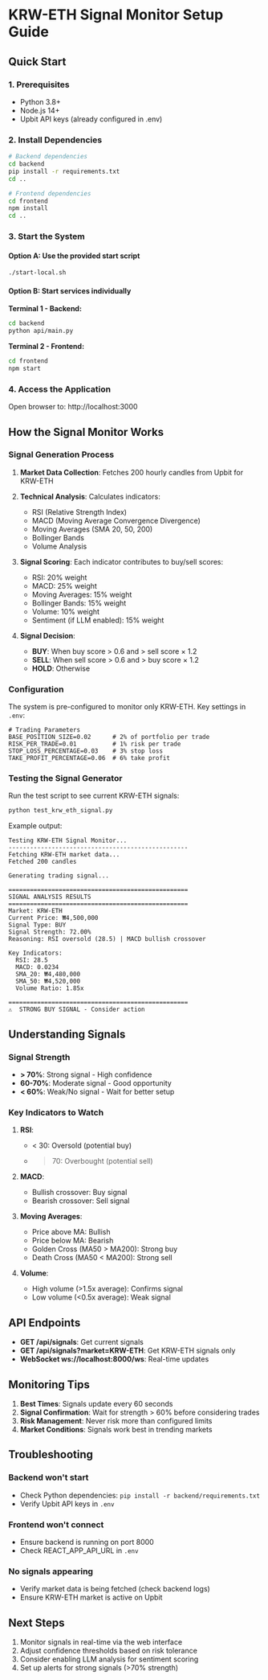 # KRW-ETH Signal Monitor Setup Guide

## Quick Start

### 1. Prerequisites
- Python 3.8+
- Node.js 14+
- Upbit API keys (already configured in .env)

### 2. Install Dependencies

```bash
# Backend dependencies
cd backend
pip install -r requirements.txt
cd ..

# Frontend dependencies  
cd frontend
npm install
cd ..
```

### 3. Start the System

#### Option A: Use the provided start script
```bash
./start-local.sh
```

#### Option B: Start services individually

**Terminal 1 - Backend:**
```bash
cd backend
python api/main.py
```

**Terminal 2 - Frontend:**
```bash
cd frontend
npm start
```

### 4. Access the Application
Open browser to: http://localhost:3000

## How the Signal Monitor Works

### Signal Generation Process
1. **Market Data Collection**: Fetches 200 hourly candles from Upbit for KRW-ETH
2. **Technical Analysis**: Calculates indicators:
   - RSI (Relative Strength Index)
   - MACD (Moving Average Convergence Divergence)
   - Moving Averages (SMA 20, 50, 200)
   - Bollinger Bands
   - Volume Analysis

3. **Signal Scoring**: Each indicator contributes to buy/sell scores:
   - RSI: 20% weight
   - MACD: 25% weight  
   - Moving Averages: 15% weight
   - Bollinger Bands: 15% weight
   - Volume: 10% weight
   - Sentiment (if LLM enabled): 15% weight

4. **Signal Decision**:
   - **BUY**: When buy score > 0.6 and > sell score × 1.2
   - **SELL**: When sell score > 0.6 and > buy score × 1.2
   - **HOLD**: Otherwise

### Configuration

The system is pre-configured to monitor only KRW-ETH. Key settings in `.env`:

```env
# Trading Parameters
BASE_POSITION_SIZE=0.02      # 2% of portfolio per trade
RISK_PER_TRADE=0.01          # 1% risk per trade
STOP_LOSS_PERCENTAGE=0.03    # 3% stop loss
TAKE_PROFIT_PERCENTAGE=0.06  # 6% take profit
```

### Testing the Signal Generator

Run the test script to see current KRW-ETH signals:

```bash
python test_krw_eth_signal.py
```

Example output:
```
Testing KRW-ETH Signal Monitor...
--------------------------------------------------
Fetching KRW-ETH market data...
Fetched 200 candles

Generating trading signal...

==================================================
SIGNAL ANALYSIS RESULTS
==================================================
Market: KRW-ETH
Current Price: ₩4,500,000
Signal Type: BUY
Signal Strength: 72.00%
Reasoning: RSI oversold (28.5) | MACD bullish crossover

Key Indicators:
  RSI: 28.5
  MACD: 0.0234
  SMA_20: ₩4,480,000
  SMA_50: ₩4,520,000
  Volume Ratio: 1.85x

==================================================
⚠️  STRONG BUY SIGNAL - Consider action
```

## Understanding Signals

### Signal Strength
- **> 70%**: Strong signal - High confidence
- **60-70%**: Moderate signal - Good opportunity
- **< 60%**: Weak/No signal - Wait for better setup

### Key Indicators to Watch

1. **RSI**:
   - < 30: Oversold (potential buy)
   - > 70: Overbought (potential sell)

2. **MACD**:
   - Bullish crossover: Buy signal
   - Bearish crossover: Sell signal

3. **Moving Averages**:
   - Price above MA: Bullish
   - Price below MA: Bearish
   - Golden Cross (MA50 > MA200): Strong buy
   - Death Cross (MA50 < MA200): Strong sell

4. **Volume**:
   - High volume (>1.5x average): Confirms signal
   - Low volume (<0.5x average): Weak signal

## API Endpoints

- **GET /api/signals**: Get current signals
- **GET /api/signals?market=KRW-ETH**: Get KRW-ETH signals only
- **WebSocket ws://localhost:8000/ws**: Real-time updates

## Monitoring Tips

1. **Best Times**: Signals update every 60 seconds
2. **Signal Confirmation**: Wait for strength > 60% before considering trades
3. **Risk Management**: Never risk more than configured limits
4. **Market Conditions**: Signals work best in trending markets

## Troubleshooting

### Backend won't start
- Check Python dependencies: `pip install -r backend/requirements.txt`
- Verify Upbit API keys in `.env`

### Frontend won't connect
- Ensure backend is running on port 8000
- Check REACT_APP_API_URL in `.env`

### No signals appearing
- Verify market data is being fetched (check backend logs)
- Ensure KRW-ETH market is active on Upbit

## Next Steps

1. Monitor signals in real-time via the web interface
2. Adjust confidence thresholds based on risk tolerance
3. Consider enabling LLM analysis for sentiment scoring
4. Set up alerts for strong signals (>70% strength)